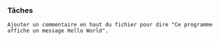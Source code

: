 
### Tâches
    Ajouter un commentaire en haut du fichier pour dire "Ce programme affiche un message Hello World".
